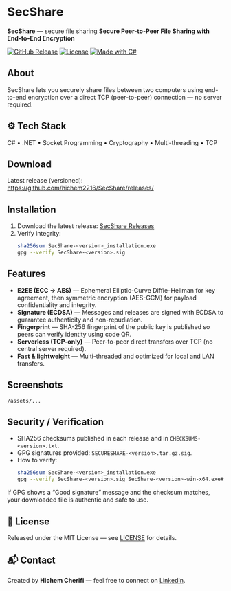 # SecShare
**SecShare** — secure file sharing
**Secure Peer-to-Peer File Sharing with End-to-End Encryption**

[![GitHub Release](https://img.shields.io/github/v/release/hichem2216/SecShare?style=flat-square)](https://github.com/hichem2216/SecShare/releases)
[![License](https://img.shields.io/github/license/hichem2216/SecShare?style=flat-square)](LICENSE)
[![Made with C#](https://img.shields.io/badge/Made%20with-C%23-blue?style=flat-square)](https://dotnet.microsoft.com/)

## About
SecShare lets you securely share files between two computers using end-to-end encryption over a direct TCP (peer-to-peer) connection — no server required.

## ⚙️ Tech Stack
C# • .NET • Socket Programming • Cryptography • Multi-threading • TCP

## Download
Latest release (versioned): https://github.com/hichem2216/SecShare/releases/

## Installation
1. Download the latest release: [SecShare Releases](https://github.com/hichem2216/SecShare/releases)
2. Verify integrity:
   ```bash
   sha256sum SecShare-<version>_installation.exe
   gpg --verify SecShare-<version>.sig

## Features
- **E2EE (ECC → AES)** — Ephemeral Elliptic-Curve Diffie–Hellman for key agreement, then symmetric encryption (AES-GCM) for payload confidentiality and integrity.
- **Signature (ECDSA)** — Messages and releases are signed with ECDSA to guarantee authenticity and non-repudiation.
- **Fingerprint** — SHA-256 fingerprint of the public key is published so peers can verify identity using code QR.
- **Serverless (TCP-only)** — Peer-to-peer direct transfers over TCP (no central server required). 
- **Fast & lightweight** — Multi-threaded and optimized for local and LAN transfers.
## Screenshots
 `/assets/...`

## Security / Verification
- SHA256 checksums published in each release and in `CHECKSUMS-<version>.txt`.
- GPG signatures provided: `SECURESHARE-<version>.tar.gz.sig`.
- How to verify:
  ```bash
  sha256sum SecShare-<version>_installation.exe
  gpg --verify SecShare-<version>.sig SecShare-<version>-win-x64.exe# SecShare
If GPG shows a “Good signature” message and the checksum matches,
your downloaded file is authentic and safe to use.

## 📄 License
Released under the MIT License — see [LICENSE](LICENSE) for details.

## 📬 Contact
Created by **Hichem Cherifi** — feel free to connect on [LinkedIn](https://www.linkedin.com/in/hichem-cherifi-5384361bb/).
